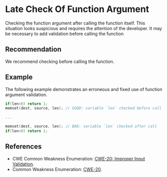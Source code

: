 # Late Check Of Function Argument
Checking the function argument after calling the function itself. This situation looks suspicious and requires the attention of the developer. It may be necessary to add validation before calling the function


## Recommendation
We recommend checking before calling the function.


## Example
The following example demonstrates an erroneous and fixed use of function argument validation.


```c
if(len<0) return 1;
memset(dest, source, len); // GOOD: variable `len` checked before call

...

memset(dest, source, len); // BAD: variable `len` checked after call
if(len<0) return 1;

```

## References
* CWE Common Weakness Enumeration: [ CWE-20: Improper Input Validation](https://cwe.mitre.org/data/definitions/20.html).
* Common Weakness Enumeration: [CWE-20](https://cwe.mitre.org/data/definitions/20.html).
